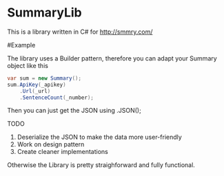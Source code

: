 # SummaryLib
 
This is a library written in C# for http://smmry.com/


#Example

The library uses a Builder pattern, therefore you can adapt your Summary object like this
```cs
var sum = new Summary();
sum.ApiKey(_apikey)
    .Url(_url)
    .SentenceCount(_number);
```
Then you can just get the JSON using .JSON();


TODO

  1) Deserialize the JSON to make the data more user-friendly
  2) Work on design pattern
  3) Create cleaner implementations

Otherwise the Library is pretty straighforward and fully functional.
